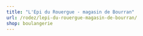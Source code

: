 ```yaml
---
title: "L'Epi du Rouergue - magasin de Bourran"
url: /rodez/lepi-du-rouergue-magasin-de-bourran/
shop: boulangerie
---
```

